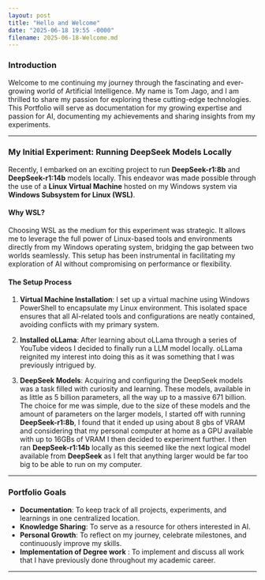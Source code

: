 ```yaml
---
layout: post
title: "Hello and Welcome"
date: "2025-06-18 19:55 -0000"
filename: 2025-06-18-Welcome.md
---
```

<!-- excerpt-start-->
### Introduction

Welcome to me continuing my journey through the fascinating and ever-growing world of Artificial Intelligence. My name is Tom Jago, and I am thrilled to share my passion for exploring these cutting-edge technologies. This Portfolio will serve as documentation for my growing expertise and passion for AI, documenting my achievements and sharing insights from my experiments.

---

### My Initial Experiment: Running DeepSeek Models Locally

Recently, I embarked on an exciting project to run **DeepSeek-r1:8b** and **DeepSeek-r1:14b** models locally. This endeavor was made possible through
the use of a **Linux Virtual Machine** hosted on my Windows system via **Windows Subsystem for Linux (WSL)**.

#### Why WSL?

Choosing WSL as the medium for this experiment was strategic. It allows me to leverage the full power of Linux-based tools and environments directly
from my Windows operating system, bridging the gap between two worlds seamlessly. This setup has been instrumental in facilitating my exploration of
AI without compromising on performance or flexibility.

#### The Setup Process

1. **Virtual Machine Installation**: I set up a virtual machine using Windows PowerShell to encapsulate my Linux environment. This isolated space
ensures that all AI-related tools and configurations are neatly contained, avoiding conflicts with my primary system.

2. **Installed oLLama**: After learning about oLLama through a series of YouTube videos I decided to finally run a LLM model locally. oLLama reignited my interest into doing this as it was something that I was previously intrigued by.

3. **DeepSeek Models**: Acquiring and configuring the DeepSeek models was a task filled with curiosity and learning. These models, available in as little as 5 billion parameters, all the way up to a massive 671 billion. The choice for me was simple, due to the size of these models and the amount of parameters on the larger models, I started off with running **DeepSeek-r1:8b**, I found that it ended up using about 8 gbs of VRAM and considering that my personal computer at home as a GPU available with up to 16GBs of VRAM I then decided to experiment further. I then ran **DeepSeek-r1:14b** locally as this seemed like the next logical model available from **DeepSeek** as I felt that anything larger would be far too big to be able to run on my computer.

---

### Portfolio Goals

- **Documentation**: To keep track of all projects, experiments, and learnings in one centralized location.
- **Knowledge Sharing**: To serve as a resource for others interested in AI.
- **Personal Growth**: To reflect on my journey, celebrate milestones, and continuously improve my skills.
- **Implementation of Degree work** : To implement and discuss all work that I have previously done throughout my academic career.

<!-- excerpt-end -->
---
